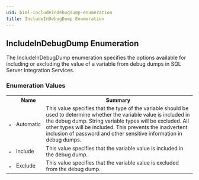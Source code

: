 ```yaml
---
uid: biml-includeindebugdump-enumeration
title: IncludeInDebugDump Enumeration
---
```


## IncludeInDebugDump Enumeration

<div class="LanguageSummary"><div class ="SummaryItem">The IncludeInDebugDump enumeration specifies the options available for including or excluding the value of a variable from debug dumps in SQL Server Integration Services.</div></div>
<div class="EnumValueGroup">

### Enumeration Values

<table id="EnumValue" class="MemberList"><tbody><tr><th class="MemberTypeIconColumnHeader">&nbsp;</th><th class="MemberNameColumnHeader">Name</th><th class="MemberSummaryColumnHeader">Summary</th></tr><tr class="cd0"><td align="center" class="MemberTypeIcon"><img src="enumValue.png"></img></td><td class="MemberName">Automatic</td><td class="MemberSummary"><div class ="SummaryItem">This value specifies that the type of the variable should be used to determine whether the variable value is included in the debug dump.  String variable types will be excluded.  All other types will be included.  This prevents the inadvertent inclusion of password and other sensitive information in debug dumps.</div></td></tr><tr class="cd1"><td align="center" class="MemberTypeIcon"><img src="enumValue.png"></img></td><td class="MemberName">Include</td><td class="MemberSummary"><div class ="SummaryItem">This value specifies that the variable value is included in the debug dump.</div></td></tr><tr class="cd0"><td align="center" class="MemberTypeIcon"><img src="enumValue.png"></img></td><td class="MemberName">Exclude</td><td class="MemberSummary"><div class ="SummaryItem">This value specifies that the variable value is excluded from the debug dump.</div></td></tr></tbody></table>
</div>